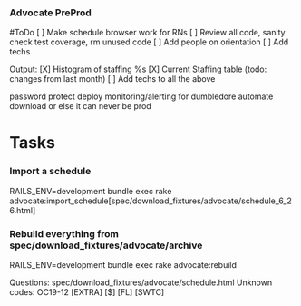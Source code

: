 ### Advocate PreProd

#ToDo
[ ] Make schedule browser work for RNs
[ ] Review all code, sanity check test coverage, rm unused code
[ ] Add people on orientation
[ ] Add techs

Output:
[X] Histogram of staffing %s
[X] Current Staffing table (todo: changes from last month)
[ ] Add techs to all the above

password protect
deploy
monitoring/alerting for dumbledore
automate download or else it can never be prod

# Tasks

### Import a schedule
RAILS_ENV=development bundle exec rake advocate:import_schedule[spec/download_fixtures/advocate/schedule_6_26.html]

### Rebuild everything from spec/download_fixtures/advocate/archive
RAILS_ENV=development bundle exec rake advocate:rebuild


Questions: 
spec/download_fixtures/advocate/schedule.html
Unknown codes:
OC19-12
[EXTRA]
[$]
[FL]
[SWTC]
